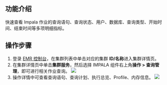 ## 功能介绍
快速查看 Impala 作业的查询语句、查询状态、用户、数据库、查询类型、开始时间、结束时间等多项明细指标。

## 操作步骤

1. 登录 [EMR 控制台](https://console.cloud.tencent.com/emr)，在集群列表中单击对应的集群 **ID/名称**进入集群详情页。  
2. 在集群详情页中单击**集群服务**，然后选择 IMPALA 组件右上角**操作 > 查询管理**，即可进行相关作业查询。
![](https://qcloudimg.tencent-cloud.cn/raw/8d2b457973933d5a6d2569a141cf98df.png)
3. 操作详情中可查看查询语句、查询计划、执行总览、Profile、内存信息。
![](https://qcloudimg.tencent-cloud.cn/raw/9b19e318f3406339041d9d3ae87e357b.png)
